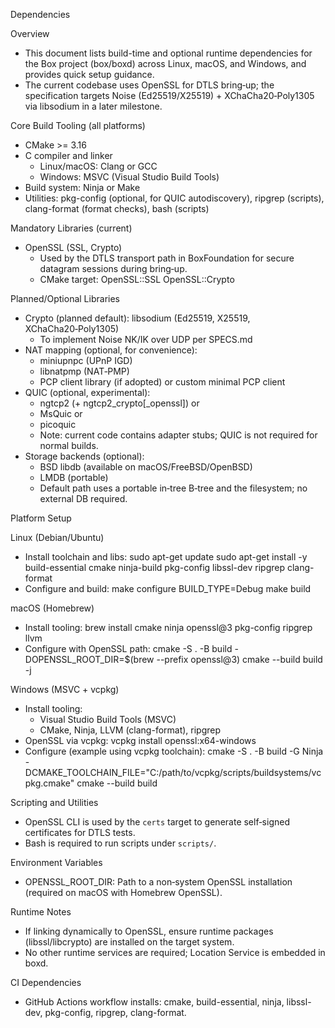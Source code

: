 Dependencies

Overview
- This document lists build-time and optional runtime dependencies for the Box project (box/boxd) across Linux, macOS, and Windows, and provides quick setup guidance.
- The current codebase uses OpenSSL for DTLS bring‑up; the specification targets Noise (Ed25519/X25519) + XChaCha20‑Poly1305 via libsodium in a later milestone.

Core Build Tooling (all platforms)
- CMake >= 3.16
- C compiler and linker
  - Linux/macOS: Clang or GCC
  - Windows: MSVC (Visual Studio Build Tools)
- Build system: Ninja or Make
- Utilities: pkg-config (optional, for QUIC autodiscovery), ripgrep (scripts), clang-format (format checks), bash (scripts)

Mandatory Libraries (current)
- OpenSSL (SSL, Crypto)
  - Used by the DTLS transport path in BoxFoundation for secure datagram sessions during bring‑up.
  - CMake target: OpenSSL::SSL OpenSSL::Crypto

Planned/Optional Libraries
- Crypto (planned default): libsodium (Ed25519, X25519, XChaCha20‑Poly1305)
  - To implement Noise NK/IK over UDP per SPECS.md
- NAT mapping (optional, for convenience):
  - miniupnpc (UPnP IGD)
  - libnatpmp (NAT‑PMP)
  - PCP client library (if adopted) or custom minimal PCP client
- QUIC (optional, experimental):
  - ngtcp2 (+ ngtcp2_crypto[_openssl]) or
  - MsQuic or
  - picoquic
  - Note: current code contains adapter stubs; QUIC is not required for normal builds.
- Storage backends (optional):
  - BSD libdb (available on macOS/FreeBSD/OpenBSD)
  - LMDB (portable)
  - Default path uses a portable in‑tree B‑tree and the filesystem; no external DB required.

Platform Setup

Linux (Debian/Ubuntu)
- Install toolchain and libs:
  sudo apt-get update
  sudo apt-get install -y build-essential cmake ninja-build pkg-config libssl-dev ripgrep clang-format
- Configure and build:
  make configure BUILD_TYPE=Debug
  make build

macOS (Homebrew)
- Install tooling:
  brew install cmake ninja openssl@3 pkg-config ripgrep llvm
- Configure with OpenSSL path:
  cmake -S . -B build -DOPENSSL_ROOT_DIR=$(brew --prefix openssl@3)
  cmake --build build -j

Windows (MSVC + vcpkg)
- Install tooling:
  - Visual Studio Build Tools (MSVC)
  - CMake, Ninja, LLVM (clang-format), ripgrep
- OpenSSL via vcpkg:
  vcpkg install openssl:x64-windows
- Configure (example using vcpkg toolchain):
  cmake -S . -B build -G Ninja -DCMAKE_TOOLCHAIN_FILE="C:/path/to/vcpkg/scripts/buildsystems/vcpkg.cmake"
  cmake --build build

Scripting and Utilities
- OpenSSL CLI is used by the `certs` target to generate self‑signed certificates for DTLS tests.
- Bash is required to run scripts under `scripts/`.

Environment Variables
- OPENSSL_ROOT_DIR: Path to a non‑system OpenSSL installation (required on macOS with Homebrew OpenSSL).

Runtime Notes
- If linking dynamically to OpenSSL, ensure runtime packages (libssl/libcrypto) are installed on the target system.
- No other runtime services are required; Location Service is embedded in boxd.

CI Dependencies
- GitHub Actions workflow installs: cmake, build-essential, ninja, libssl-dev, pkg-config, ripgrep, clang-format.

